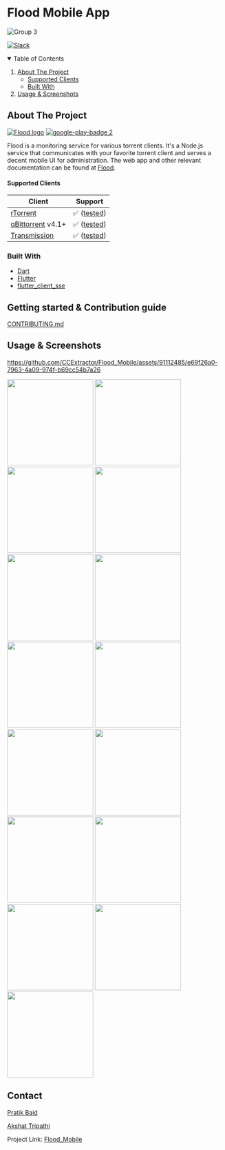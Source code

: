 # Flood Mobile App

![Group 3](https://user-images.githubusercontent.com/52864956/118592164-24de8280-b7c3-11eb-95f3-f575fd75d356.png)

[![Slack](https://img.shields.io/badge/chat-on_slack-purple.svg?style=for-the-badge&logo=slack)](https://slackinvite.ccextractor.org/)

<!-- TABLE OF CONTENTS -->
<details open="open">
  <summary>Table of Contents</summary>
  <ol>
    <li>
      <a href="#about-the-project">About The Project</a>
      <ul>
        <li><a href="#supported-clients">Supported Clients</a></li>
        <li><a href="#built-with">Built With</a></li>
      </ul>
    </li>
    <li><a href="#usage & screenshot">Usage & Screenshots</a></li>
  </ol>
</details>



<!-- ABOUT THE PROJECT -->

## About The Project

[![Flood logo](https://github.com/jesec/flood/raw/master/flood.svg)](https://flood.js.org)
[![google-play-badge 2](https://user-images.githubusercontent.com/52864956/131207547-d6005fd4-ddff-455e-b86f-bea1460dbad9.png)](https://play.google.com/store/apps/details?id=com.hustlecreatives.flood_mobile)

Flood is a monitoring service for various torrent clients. It's a Node.js service that communicates with your favorite
torrent client and serves a decent mobile UI for administration. The web app and other relevant documentation can be
found at [Flood](https://github.com/jesec/flood).

#### Supported Clients

| Client                                                          | Support                                                                                                      |
| --------------------------------------------------------------- | ------------------------------------------------------------------------------------------------------------ |
| [rTorrent](https://github.com/rakshasa/rtorrent)                | :white_check_mark: ([tested](https://github.com/jesec/flood/blob/master/server/.jest/rtorrent.setup.js))     |
| [qBittorrent](https://github.com/qbittorrent/qBittorrent) v4.1+ | :white_check_mark: ([tested](https://github.com/jesec/flood/blob/master/server/.jest/qbittorrent.setup.js))  |
| [Transmission](https://github.com/transmission/transmission)    | :white_check_mark: ([tested](https://github.com/jesec/flood/blob/master/server/.jest/transmission.setup.js)) |

### Built With

* [Dart](https://dart.dev/)
* [Flutter](https://flutter.dev/)
* [flutter_client_sse](https://github.com/pratikbaid3/flutter_client_sse)

<!-- GETTING STARTED & CONTRIBUTING -->

## Getting started & Contribution guide

[CONTRIBUTING.md](https://github.com/CCExtractor/Flood_Mobile/blob/master/CONTRIBUTING.md)

<!-- USAGE EXAMPLES -->

## Usage & Screenshots

https://github.com/CCExtractor/Flood_Mobile/assets/91112485/e69f26a0-7963-4a09-974f-b69cc54b7a26


<img src='https://github.com/CCExtractor/Flood_Mobile/assets/91112485/519aa928-87e1-41cd-bc79-d40c11f6a754' width=200></img> 
<img src='https://github.com/CCExtractor/Flood_Mobile/assets/91112485/3cf8cbfd-75eb-4def-bfbe-1877b0864aab' width=200></img> 
<img src='https://github.com/CCExtractor/Flood_Mobile/assets/91112485/36499835-c4d2-4ec7-b312-3b59d7fc5f6c' width=200></img> 
<img src='https://github.com/CCExtractor/Flood_Mobile/assets/91112485/79f00aff-82f7-4743-b287-eddd37f8efec' width=200></img> 
<img src='https://github.com/CCExtractor/Flood_Mobile/assets/91112485/f4729cb7-1a93-4ff3-81b6-3c9f8a42e226' width=200></img> 
<img src='https://github.com/CCExtractor/Flood_Mobile/assets/91112485/ce6df151-8d1d-42d3-af82-4d48ff61bef9' width=200></img> 
<img src='https://github.com/CCExtractor/Flood_Mobile/assets/91112485/7fc16471-52e7-4380-8bf7-91453293e97e' width=200></img> 
<img src='https://github.com/CCExtractor/Flood_Mobile/assets/91112485/293b6e36-a495-4f47-a16a-bdc2ab2117b9' width=200></img> 
<img src='https://github.com/CCExtractor/Flood_Mobile/assets/91112485/f6476aaf-c694-4619-b307-3312928e0335' width=200></img> 
<img src='https://github.com/CCExtractor/Flood_Mobile/assets/91112485/1aa6023c-c48a-459d-ae36-52aa964de3e8' width=200></img> 
<img src='https://github.com/CCExtractor/Flood_Mobile/assets/91112485/4054d836-f4a9-4a02-9eea-174bb7763571' width=200></img> 
<img src='https://github.com/CCExtractor/Flood_Mobile/assets/91112485/7795c8ae-865a-4031-a208-fea0eaada108' width=200></img> 
<img src='https://github.com/CCExtractor/Flood_Mobile/assets/91112485/da7330d3-2ed3-4edd-9d9b-8a67bcd09ae5' width=200></img> 
<img src='https://github.com/CCExtractor/Flood_Mobile/assets/91112485/d5244d64-6232-4706-baaf-56240063b2e5' width=200></img> 
<img src='https://github.com/CCExtractor/Flood_Mobile/assets/91112485/ad699d30-bb2c-4378-82dc-077c87dbd749' width=200></img>


<!-- CONTACT -->

## Contact

[Pratik Baid](https://www.linkedin.com/in/pratik-baid-aa253980/)

[Akshat Tripathi](https://www.linkedin.com/in/akshat-tripathi-449a2922b/)

Project Link: [Flood_Mobile](https://github.com/CCExtractor/Flood_Mobile)
